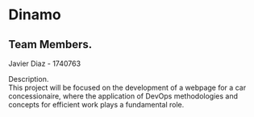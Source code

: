 # Dinamo

## Team Members. 
Javier Diaz - 1740763 <br>


Description. <br>
This project will be focused on the development of a webpage for a car concessionaire, where the application of DevOps methodologies and concepts for efficient work plays a fundamental role. 
